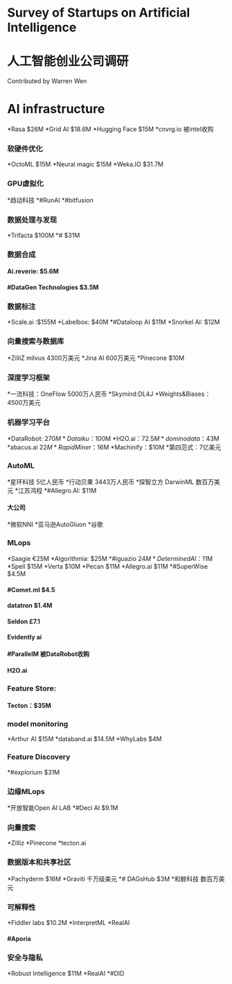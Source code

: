 # Survey of Startups on Artificial Intelligence
# 人工智能创业公司调研

Contributed by Warren Wen

# AI infrastructure
*Rasa $26M
*Grid AI $18.6M
*Hugging Face $15M
*cnvrg.io 被intel收购
### 软硬件优化
*OctoML $15M
*Neural magic $15M
*Weka.IO $31.7M
### GPU虚拟化
*趋动科技
*#RunAI 
*#bitfusion
### 数据处理与发现
*Trifacta $100M
*# $31M
### 数据合成
#### Ai.reverie: $5.6M
#### #DataGen Technologies $3.5M
### 数据标注
*Scale.ai :$155M 
*Labelbox: $40M
*#Dataloop AI $11M
*Snorkel AI: $12M
### 向量搜索与数据库
*ZilliZ milvus 4300万美元
*Jina AI 600万美元
*Pinecone $10M
### 深度学习框架
*一流科技：OneFlow 5000万人民币
*Skymind:DL4J
*Weights&Biases：4500万美元
### 机器学习平台
*DataRobot: $270M 
*Dataiku：$100M
*H2O.ai：$72.5M
*domino data：$43M
*abacus.ai $22M 
*RapidMiner：$16M
*Machinify：$10M
*第四范式：7亿美元
### AutoML
*星环科技 5亿人民币
*行动贝果 3443万人民币
*探智立方 DarwinML 数百万美元
*江苏鸿程
*#Allegro.AI: $11M
#### 大公司
*微软NNI
*亚马逊AutoGluon
*谷歌
### MLops
*Saagie €25M
*Algorithmia: $25M
*#iguazio $24M
*Determined AI：$11M
*Spell $15M
*Verta $10M
*Pecan $11M
*Allegro.ai  $11M
*#SuperWise $4.5M
#### #Comet.ml $4.5
#### datatron $1.4M
#### Seldon £7.1
#### Evidently ai
#### #ParallelM 被DataRobot收购
#### H2O.ai
### Feature Store:
#### Tecton：$35M
### model monitoring
*Arthur AI $15M
*databand.ai $14.5M
*WhyLabs $4M
### Feature Discovery
*#explorium $31M
### 边缘MLops
*开放智能Open AI LAB
*#Deci AI $9.1M
### 向量搜索
*Zilliz
*Pinecone
*tecton.ai
### 数据版本和共享社区
*Pachyderm $16M
*Graviti 千万级美元
*# DAGsHub $3M
*和鲸科技 数百万美元
### 可解释性
*Fiddler labs $10.2M
*InterpretML
*RealAI
#### #Aporia
### 安全与隐私
*Robust Intelligence $11M
*RealAI
*#DID
